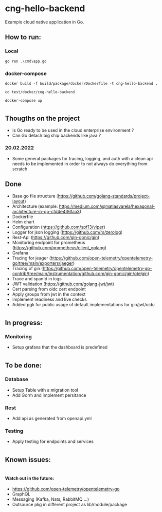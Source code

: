 # cng-hello-backend

Example cloud native application in Go.

## How to run:
### Local
```
go run .\cmd\app.go
```
### docker-compose
```
docker build -f build/package/docker/Dockerfile -t cng-hello-backend .

cd test/docker/cng-hello-backend

docker-compose up
```

#

## Thougths on the project
- Is Go ready to be used in the cloud enterprise environment ?
- Can Go detach big ship backends like java ?

### 20.02.2022
- Some general packages for tracing, logging, and auth with a clean api needs to be implemented in order to not always do everything from scratch


## Done
- Base go file structure (https://github.com/golang-standards/project-layout)
- Architecture (example: https://medium.com/@matiasvarela/hexagonal-architecture-in-go-cfd4e436faa3)
- Dockerfile
- Helm chart
- Configuration (https://github.com/spf13/viper)
- Logger for json logging (https://github.com/rs/zerolog)
- Rest-Api (https://github.com/gin-gonic/gin)
- Monitoring endpoint for prometheus (https://github.com/prometheus/client_golang)
- Grafana
- Tracing for jeager (https://github.com/open-telemetry/opentelemetry-go/tree/main/exporters/jaeger)
- Tracing of gin (https://github.com/open-telemetry/opentelemetry-go-contrib/tree/main/instrumentation/github.com/gin-gonic/gin/otelgin)
- Trace and spanId in logs
- JWT validation (https://github.com/golang-jwt/jwt)
- Cert parsing from oidc cert endpoint
- Apply groups from jwt in the context
- Implement readiness and live checks
- Added pgk for public usage of default implementations for gin/jwt/oidc

# 

## In progress:

### Monitoring
- Setup grafana that the dashboard is predefined

#

## To be done:

### Database
- Setup Table with a migration tool
- Add Gorm and implement persitance 

### Rest
- Add api as generated from openapi.yml 

### Testing
- Apply testing for endpoints and services

# 

## Known issues:

#

#### Watch out in the future:
- https://github.com/open-telemetry/opentelemetry-go
- GraphQL
- Messaging (Kafka, Nats, RabbitMQ ...)
- Outsource pkg in different project as lib/module/package
